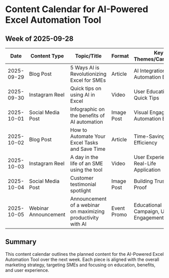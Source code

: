 # Content Calendar for AI-Powered Excel Automation Tool

## Week of 2025-09-28

| Date       | Content Type      | Topic/Title                                                   | Format           | Key Themes/Campaigns                               |
|------------|-------------------|--------------------------------------------------------------|------------------|---------------------------------------------------|
| 2025-09-29 | Blog Post         | 5 Ways AI is Revolutionizing Excel for SMEs                   | Article          | AI Integration, Automation Benefits                |
| 2025-09-30 | Instagram Reel     | Quick tips on using AI in Excel                               | Video            | User Education, Quick Tips                        |
| 2025-10-01 | Social Media Post  | Infographic on the benefits of AI automation                  | Image Post       | Visual Engagement, Automation Benefits             |
| 2025-10-02 | Blog Post         | How to Automate Your Excel Tasks and Save Time               | Article          | Time-Saving, Efficiency                            |
| 2025-10-03 | Instagram Reel     | A day in the life of an SME using the tool                   | Video            | User Experience, Real-Life Application            |
| 2025-10-04 | Social Media Post  | Customer testimonial spotlight                                | Image Post       | Building Trust, Social Proof                       |
| 2025-10-05 | Webinar Announcement| Announcement of a webinar on maximizing productivity with AI  | Event Promo      | Educational Campaign, User Engagement              |

## Summary
This content calendar outlines the planned content for the AI-Powered Excel Automation Tool over the next week. Each piece is aligned with the overall marketing strategy, targeting SMEs and focusing on education, benefits, and user experience.